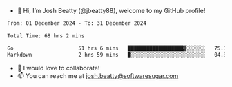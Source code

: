 - 👋 Hi, I’m Josh Beatty (@jbeatty88), welcome to my GitHub profile!

<!--START_SECTION:waka-->

```txt
From: 01 December 2024 - To: 31 December 2024

Total Time: 68 hrs 2 mins

Go                     51 hrs 6 mins   ██████████████████▓░░░░░░   75.11 %
Markdown               2 hrs 59 mins   █░░░░░░░░░░░░░░░░░░░░░░░░   04.39 %
```

<!--END_SECTION:waka-->

- 💞️ I would love to collaborate!
- 📫 You can reach me at josh.beatty@softwaresugar.com

<!---
jbeatty88/jbeatty88 is a ✨ special ✨ repository because its `README.md` (this file) appears on your GitHub profile.
You can click the Preview link to take a look at your changes.
--->
